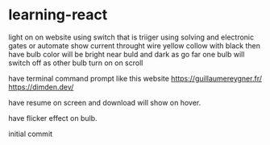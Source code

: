 # learning-react

light on on website using switch that is triiger using solving and electronic gates or automate
show current throught wire yellow collow with black then have bulb color will be bright near buld and dark as go far 
one bulb will switch off as other bulb turn on on scroll

have terminal command prompt like this website 
https://guillaumereygner.fr/
https://dimden.dev/

have resume on screen and download will show on hover.

have flicker effect on bulb.

initial commit
